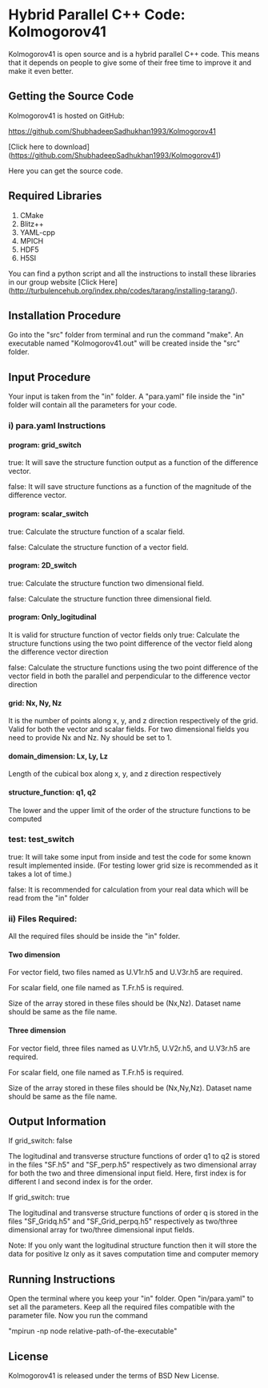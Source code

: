 # Hybrid Parallel C++ Code: Kolmogorov41

Kolmogorov41 is open source and is a hybrid parallel C++ code. This means that it depends on people to give some of their free time to improve it and make it even better.

## Getting the Source Code

Kolmogorov41 is hosted on GitHub:

https://github.com/ShubhadeepSadhukhan1993/Kolmogorov41

[Click here to download] (https://github.com/ShubhadeepSadhukhan1993/Kolmogorov41)

Here you can get the source code.

## Required Libraries
1. CMake
2. Blitz++
3. YAML-cpp 
4. MPICH
5. HDF5
6. H5SI


You can find a python script and all the instructions to install these libraries in our group website [Click Here] (http://turbulencehub.org/index.php/codes/tarang/installing-tarang/).
##  Installation Procedure
Go into the "src" folder from terminal and run the command "make". An executable named "Kolmogorov41.out" will be created inside the "src" folder.

## Input Procedure
Your input is taken from the "in" folder. A "para.yaml" file inside the "in" folder will contain all the parameters for your code. 



### i) para.yaml Instructions

#### program: grid_switch
true:  It will save the structure function output as a function of the difference vector.
 
false: It will save structure functions as a function of the magnitude of the difference vector.
#### program: scalar_switch
true: Calculate the structure function of a scalar field. 

false: Calculate the structure function of a vector field. 

#### program: 2D_switch
true: Calculate the structure function two dimensional field. 

false: Calculate the structure function three dimensional field.

#### program: Only_logitudinal
It is valid for structure function of vector fields only
true: Calculate the structure functions using the two point difference of the vector field along the difference vector direction

false: Calculate the structure functions using the two point difference of the vector field in both the parallel and perpendicular to the difference vector direction

#### grid: Nx, Ny, Nz 
It is the number of points along x, y, and z direction respectively of the  grid. Valid for both the vector and scalar fields. 
For two dimensional fields you need to provide Nx and Nz. Ny should be set to 1.


#### domain_dimension: Lx, Ly, Lz
Length of the cubical box along x, y, and z direction respectively 


#### structure_function: q1, q2
The lower and the upper limit of the order of the structure functions to be computed

### test: test_switch
true: It will take some input from inside and test the code for some known result implemented inside. (For testing lower grid size is recommended as it takes a lot of time.)

false: It is recommended for calculation from your real data which will be read from the "in" folder

### ii) Files Required:
All the required files should be inside the "in" folder.
#### Two dimension
For vector field, two files named as U.V1r.h5 and U.V3r.h5 are required.

For scalar field, one file named as T.Fr.h5 is required.

Size of the array stored in these files should be (Nx,Nz). Dataset name should be same as the file name.
#### Three dimension
For vector field, three files named as U.V1r.h5, U.V2r.h5, and U.V3r.h5 are required.

For scalar field, one file named as T.Fr.h5 is required.

Size of the array stored in these files should be (Nx,Ny,Nz). Dataset name should be same as the file name.


## Output Information
If grid_switch: false

The logitudinal and transverse structure functions of order q1 to q2 is stored in the files "SF.h5" and "SF_perp.h5" respectively as two dimensional array for both the two and three dimensional input field. Here, first index is for different l and second index is for the order.

If grid_switch: true

The logitudinal and transverse structure functions of order q is stored in the files "SF_Gridq.h5" and "SF_Grid_perpq.h5" respectively as two/three dimensional array for two/three dimensional input fields. 

Note: If you only want the logitudinal structure function then it will store the data for positive lz only as it saves computation time and computer memory


## Running Instructions
Open the terminal where you keep your "in" folder. Open "in/para.yaml" to set all the parameters. Keep all the required files compatible with the parameter file. Now  you run the command

"mpirun -np node relative-path-of-the-executable"




## License

Kolmogorov41 is released under the terms of BSD New License.

